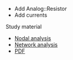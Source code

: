 - Add Analog::Resistor
- Add currents

Study material
- [Nodal analysis](http://en.wikipedia.org/wiki/Nodal_analysis)
- [Network analysis](http://en.wikipedia.org/wiki/Network_analysis_(electrical_circuits))
- [PDF](http://www.ee.ic.ac.uk/hp/staff/dmb/courses/ccts1/00300_Nodal.pdf)
